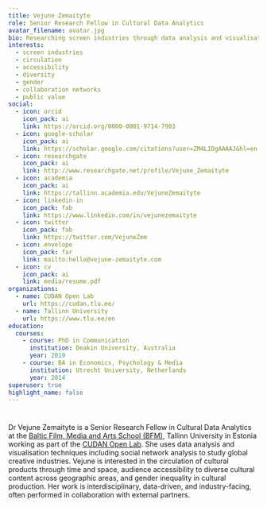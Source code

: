 ```yaml
---
title: Vejune Zemaityte
role: Senior Research Fellow in Cultural Data Analytics
avatar_filename: avatar.jpg
bio: Researching screen industries through data analysis and visualisation.
interests:
  - screen industries
  - circulation
  - accessibility
  - diversity
  - gender
  - collaboration networks
  - public value
social:
  - icon: orcid
    icon_pack: ai
    link: https://orcid.org/0000-0001-9714-7903
  - icon: google-scholar
    icon_pack: ai
    link: https://scholar.google.com/citations?user=ZM4LIDgAAAAJ&hl=en
  - icon: researchgate
    icon_pack: ai
    link: http://www.researchgate.net/profile/Vejune_Zemaityte
  - icon: academia
    icon_pack: ai
    link: https://tallinn.academia.edu/VejuneZemaityte
  - icon: linkedin-in
    icon_pack: fab
    link: https://www.linkedin.com/in/vejunezemaityte
  - icon: twitter
    icon_pack: fab
    link: https://twitter.com/VejuneZem
  - icon: envelope
    icon_pack: far
    link: mailto:hello@vejune-zemaityte.com
  - icon: cv
    icon_pack: ai
    link: media/resume.pdf
organizations:
  - name: CUDAN Open Lab
    url: https://cudan.tlu.ee/
  - name: Tallinn University
    url: https://www.tlu.ee/en
education:
  courses:
    - course: PhD in Communication
      institution: Deakin University, Australia
      year: 2019
    - course: BA in Economics, Psychology & Media
      institution: Utrecht University, Netherlands
      year: 2014
superuser: true
highlight_name: false
---
```

#   
#   
Dr Vejune Zemaityte is a Senior Research Fellow in Cultural Data Analytics at the [Baltic Film, Media and Arts School (BFM)](https://www.tlu.ee/en/bfm), Tallinn University in Estonia working as part of the [CUDAN Open Lab](https://cudan.tlu.ee/). She uses data analysis and visualisation techniques including social network analysis to study global creative industries. Vejune is interested in the circulation of cultural products through time and space, audience accessibility to diverse cultural content across geographic areas, and gender inequality in cultural production. Her work is interdisciplinary, data-driven, and industry-facing, often performed in collaboration with external partners.
